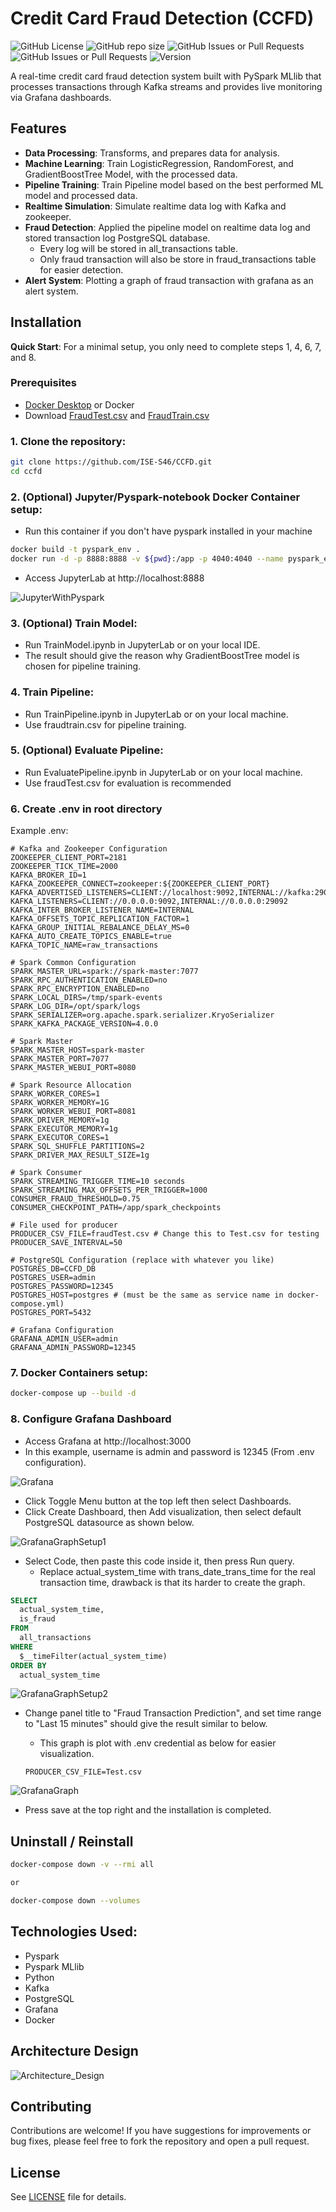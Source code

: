 # Credit Card Fraud Detection (CCFD)

![GitHub License](https://img.shields.io/github/license/ISE-S46/CCFD)
![GitHub repo size](https://img.shields.io/github/repo-size/ISE-S46/CCFD?cacheSeconds=60)
![GitHub Issues or Pull Requests](https://img.shields.io/github/issues/ISE-S46/CCFD?cacheSeconds=60)
![GitHub Issues or Pull Requests](https://img.shields.io/github/issues-pr/ISE-S46/CCFD?cacheSeconds=60)
![Version](https://img.shields.io/badge/version-2.0-blue)

A real-time credit card fraud detection system built with PySpark MLlib that processes transactions through Kafka streams and provides live monitoring via Grafana dashboards.


## Features
- **Data Processing**: Transforms, and prepares data for analysis.
- **Machine Learning**: Train LogisticRegression, RandomForest, and GradientBoostTree Model, with the processed data.
- **Pipeline Training**: Train Pipeline model based on the best performed ML model and processed data.
- **Realtime Simulation**: Simulate realtime data log with Kafka and zookeeper.
- **Fraud Detection**: Applied the pipeline model on realtime data log and stored transaction log PostgreSQL database.
    - Every log will be stored in all_transactions table.
    - Only fraud transaction will also be store in fraud_transactions table for easier detection.
- **Alert System**: Plotting a graph of fraud transaction with grafana as an alert system.

## Installation

**Quick Start**: For a minimal setup, you only need to complete steps 1, 4, 6, 7, and 8.

### Prerequisites
- [Docker Desktop](https://www.docker.com/products/docker-desktop/) or Docker
- Download [FraudTest.csv](https://www.kaggle.com/datasets/kartik2112/fraud-detection?resource=download&select=fraudTest.csv) and [FraudTrain.csv](https://www.kaggle.com/datasets/kartik2112/fraud-detection?resource=download&select=fraudTrain.csv)

### 1. Clone the repository:
```bash
git clone https://github.com/ISE-S46/CCFD.git
cd ccfd
```

### 2. (Optional) Jupyter/Pyspark-notebook Docker Container setup:
- Run this container if you don't have pyspark installed in your machine 
```bash
docker build -t pyspark_env .
docker run -d -p 8888:8888 -v ${pwd}:/app -p 4040:4040 --name pyspark_env pyspark_env 
```
- Access JupyterLab at http://localhost:8888 

![JupyterWithPyspark](ReadmeImg/Jupyter.png)

### 3. (Optional) Train Model:
- Run TrainModel.ipynb in JupyterLab or on your local IDE.
- The result should give the reason why GradientBoostTree model is chosen for pipeline training.

### 4. Train Pipeline:
- Run TrainPipeline.ipynb in JupyterLab or on your local machine.
- Use fraudtrain.csv for pipeline training.

### 5. (Optional) Evaluate Pipeline:
- Run EvaluatePipeline.ipynb in JupyterLab or on your local machine.
- Use fraudTest.csv for evaluation is recommended

### 6. Create .env in root directory
Example .env:
```env
# Kafka and Zookeeper Configuration
ZOOKEEPER_CLIENT_PORT=2181
ZOOKEEPER_TICK_TIME=2000
KAFKA_BROKER_ID=1
KAFKA_ZOOKEEPER_CONNECT=zookeeper:${ZOOKEEPER_CLIENT_PORT}
KAFKA_ADVERTISED_LISTENERS=CLIENT://localhost:9092,INTERNAL://kafka:29092
KAFKA_LISTENERS=CLIENT://0.0.0.0:9092,INTERNAL://0.0.0.0:29092
KAFKA_INTER_BROKER_LISTENER_NAME=INTERNAL
KAFKA_OFFSETS_TOPIC_REPLICATION_FACTOR=1
KAFKA_GROUP_INITIAL_REBALANCE_DELAY_MS=0
KAFKA_AUTO_CREATE_TOPICS_ENABLE=true
KAFKA_TOPIC_NAME=raw_transactions

# Spark Common Configuration
SPARK_MASTER_URL=spark://spark-master:7077
SPARK_RPC_AUTHENTICATION_ENABLED=no
SPARK_RPC_ENCRYPTION_ENABLED=no
SPARK_LOCAL_DIRS=/tmp/spark-events
SPARK_LOG_DIR=/opt/spark/logs
SPARK_SERIALIZER=org.apache.spark.serializer.KryoSerializer
SPARK_KAFKA_PACKAGE_VERSION=4.0.0

# Spark Master
SPARK_MASTER_HOST=spark-master
SPARK_MASTER_PORT=7077
SPARK_MASTER_WEBUI_PORT=8080

# Spark Resource Allocation
SPARK_WORKER_CORES=1
SPARK_WORKER_MEMORY=1G
SPARK_WORKER_WEBUI_PORT=8081
SPARK_DRIVER_MEMORY=1g
SPARK_EXECUTOR_MEMORY=1g
SPARK_EXECUTOR_CORES=1
SPARK_SQL_SHUFFLE_PARTITIONS=2
SPARK_DRIVER_MAX_RESULT_SIZE=1g

# Spark Consumer
SPARK_STREAMING_TRIGGER_TIME=10 seconds
SPARK_STREAMING_MAX_OFFSETS_PER_TRIGGER=1000
CONSUMER_FRAUD_THRESHOLD=0.75
CONSUMER_CHECKPOINT_PATH=/app/spark_checkpoints

# File used for producer
PRODUCER_CSV_FILE=fraudTest.csv # Change this to Test.csv for testing
PRODUCER_SAVE_INTERVAL=50

# PostgreSQL Configuration (replace with whatever you like)
POSTGRES_DB=CCFD_DB
POSTGRES_USER=admin
POSTGRES_PASSWORD=12345
POSTGRES_HOST=postgres # (must be the same as service name in docker-compose.yml)
POSTGRES_PORT=5432

# Grafana Configuration
GRAFANA_ADMIN_USER=admin
GRAFANA_ADMIN_PASSWORD=12345
```

### 7. Docker Containers setup: 
```bash
docker-compose up --build -d
```
### 8. Configure Grafana Dashboard

- Access Grafana at http://localhost:3000
- In this example, username is admin and password is 12345 (From .env configuration).

![Grafana](ReadmeImg/Grafana.png)

- Click Toggle Menu button at the top left then select Dashboards.
- Click Create Dashboard, then Add visualization, then select default PostgreSQL datasource as shown below.

![GrafanaGraphSetup1](ReadmeImg/Graph1.png)

- Select Code, then paste this code inside it, then press Run query.
    - Replace actual_system_time with trans_date_trans_time for the real transaction time, drawback is that its harder to create the graph.
```sql
SELECT
  actual_system_time,
  is_fraud
FROM
  all_transactions
WHERE
  $__timeFilter(actual_system_time)
ORDER BY
  actual_system_time
```

![GrafanaGraphSetup2](ReadmeImg/Graph2.png)

- Change panel title to "Fraud Transaction Prediction", and set time range to "Last 15 minutes" should give the result similar to below.
    - This graph is plot with .env credential as below for easier visualization.

    ```env
    PRODUCER_CSV_FILE=Test.csv
    ```

![GrafanaGraph](ReadmeImg/Graph3.png)

- Press save at the top right and the installation is completed.

## Uninstall / Reinstall
```bash
docker-compose down -v --rmi all

or

docker-compose down --volumes
```


## Technologies Used:
- Pyspark
- Pyspark MLlib
- Python
- Kafka
- PostgreSQL
- Grafana
- Docker

## Architecture Design

![Architecture_Design](ReadmeImg/ArchitectureDesign.png)

## Contributing

Contributions are welcome! If you have suggestions for improvements or bug fixes, please feel free to fork the repository and open a pull request.

## License

See [LICENSE](LICENSE) file for details.